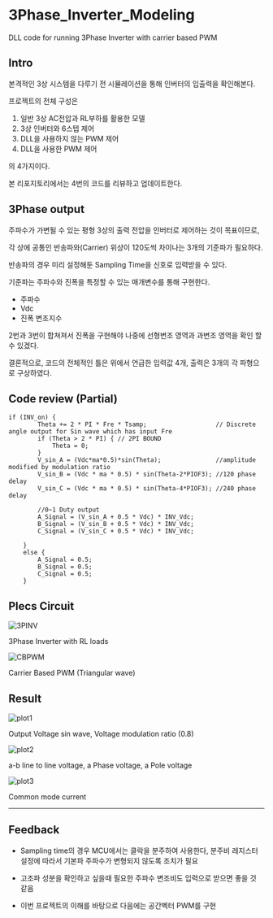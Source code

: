 # 3Phase_Inverter_Modeling
DLL code for running 3Phase Inverter with carrier based PWM

## Intro

본격적인 3상 시스템을 다루기 전 시뮬레이션을 통해 인버터의 입출력을 확인해본다.

프로젝트의 전체 구성은 

1. 일반 3상 AC전압과 RL부하를 활용한 모델
2. 3상 인버터와 6스텝 제어
3. DLL을 사용하지 않는 PWM 제어
4. DLL을 사용한 PWM 제어

의 4가지이다.

본 리포지토리에서는 4번의 코드를 리뷰하고 업데이트한다.

## 3Phase output

주파수가 가변될 수 있는 평형 3상의 출력 전압을 인버터로 제어하는 것이 목표이므로,

각 상에 공통인 반송파와(Carrier) 위상이 120도씩 차이나는 3개의 기준파가 필요하다.

반송파의 경우 미리 설정해둔 Sampling Time을 신호로 입력받을 수 있다.

기준파는 주파수와 진폭을 특정할 수 있는 매개변수를 통해 구현한다.

* 주파수
* Vdc
* 진폭 변조지수

2번과 3번이 합쳐져서 진폭을 구현해야 나중에 선형변조 영역과 과변조 영역을 확인 할 수 있겠다.

결론적으로, 코드의 전체적인 틀은 위에서 언급한 입력값 4개, 출력은 3개의 각 파형으로 구상하였다. 

## Code review (Partial)
```
if (INV_on) {
		Theta += 2 * PI * Fre * Tsamp;                   // Discrete angle output for Sin wave which has input Fre
		if (Theta > 2 * PI) { // 2PI BOUND
			Theta = 0;
		}
		V_sin_A = (Vdc*ma*0.5)*sin(Theta);               //amplitude modified by modulation ratio
		V_sin_B = (Vdc * ma * 0.5) * sin(Theta-2*PIOF3); //120 phase delay
		V_sin_C = (Vdc * ma * 0.5) * sin(Theta-4*PIOF3); //240 phase delay
		
		//0~1 Duty output
		A_Signal = (V_sin_A + 0.5 * Vdc) * INV_Vdc; 
		B_Signal = (V_sin_B + 0.5 * Vdc) * INV_Vdc;
		C_Signal = (V_sin_C + 0.5 * Vdc) * INV_Vdc;

	}
	else {
		A_Signal = 0.5;
		B_Signal = 0.5;
		C_Signal = 0.5;
	}
```
## Plecs Circuit
![3PINV](https://user-images.githubusercontent.com/125186303/222340012-c02789a9-75d5-4069-a074-c92be99d5a15.jpg)

3Phase Inverter with RL loads

![CBPWM](https://user-images.githubusercontent.com/125186303/222340084-4165c1c0-e514-41ab-840c-bd0e644defbd.jpg)

Carrier Based PWM (Triangular wave)

## Result
![plot1](https://user-images.githubusercontent.com/125186303/222340804-8b2fd479-e1c2-44bc-8fe4-0d9a34f01d61.jpg)

Output Voltage sin wave, Voltage modulation ratio (0.8)

![plot2](https://user-images.githubusercontent.com/125186303/222340820-b5d376da-139e-4a96-8b76-2cfd20e34f96.jpg)

a-b line to line voltage, a Phase voltage, a Pole voltage

![plot3](https://user-images.githubusercontent.com/125186303/222340826-07035f78-6771-4332-aaab-20d1a888affd.jpg)

Common mode current


---
## Feedback
* Sampling time의 경우 MCU에서는 클락을 분주하여 사용한다, 분주비 레지스터 설정에 따라서 기본파 주파수가 변형되지 않도록 조치가 필요

* 고조파 성분을 확인하고 싶을때 필요한 주파수 변조비도 입력으로 받으면 좋을 것 같음

* 이번 프로젝트의 이해를 바탕으로 다음에는 공간벡터 PWM를 구현







